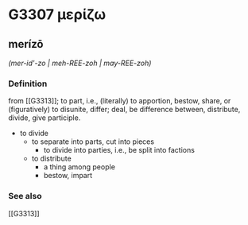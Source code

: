 # G3307 μερίζω

## merízō

_(mer-id'-zo | meh-REE-zoh | may-REE-zoh)_

### Definition

from [[G3313]]; to part, i.e., (literally) to apportion, bestow, share, or (figuratively) to disunite, differ; deal, be difference between, distribute, divide, give participle.

- to divide
  - to separate into parts, cut into pieces
    - to divide into parties, i.e., be split into factions
  - to distribute
    - a thing among people
    - bestow, impart

### See also

[[G3313]]

